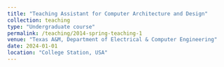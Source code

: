 ```yaml
---
title: "Teaching Assistant for Computer Architecture and Design"
collection: teaching
type: "Undergraduate course"
permalink: /teaching/2014-spring-teaching-1
venue: "Texas A&M, Department of Electrical & Computer Engineering"
date: 2024-01-01
location: "College Station, USA"
---
```



